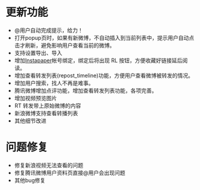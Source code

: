 # 更新功能 #
  * @用户自动完成提示，给力！
  * 打开popup页时，如果有新微博，不自动插入到当前列表中，提示用户自动点击才刷新，避免影响用户查看当前的微博。
  * 支持设置导出、导入
  * 增加[Instapaper](http://instapaper.com)帐号绑定，绑定后将出现 RL 按钮，方便收藏好链接延后阅读。
  * 增加查看转发列表(repost\_timeline)功能，方便用户查看微博被转发的情况。
  * 增加用户搜索，找人不再是难事。
  * 腾讯微博增加点评功能，增加查看转发列表功能，各项完善。
  * 增加视频预览图片
  * RT 转发带上原始微博的内容
  * 新浪微博支持查看转播列表
  * 其他细节改进


# 问题修复 #
  * 修复新浪视频无法查看的问题
  * 修复腾讯微博用户资料页直接@用户会出现问题
  * 其他bug修复
